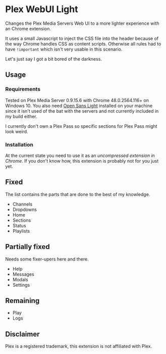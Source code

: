 # Plex WebUI Light

Changes the Plex Media Servers Web UI to a more lighter experience with an Chrome extension.

It uses a small Javascript to inject the CSS file into the header because of the way Chrome handles CSS as content scripts. Otherwise all rules had to have ``!important`` which isn't very usable in this scenario.

Let's just say I got a bit bored of the darkness.

## Usage

### Requirements

Tested on Plex Media Server 0.9.15.6 with Chrome 48.0.2564.116+ on Windows 10.
You also need [Open Sans Light](https://www.google.com/fonts#QuickUsePlace:quickUse) installed on your machine since it isn't used of the bat with the servers and not currently included in my build either.

I currently don't own a Plex Pass so specific sections for Plex Pass might look weird.

### Installation

At the current state you need to use it as an *uncompressed extension in Chrome*. If you don't know how, this extension is probably not for you just yet.

## Fixed

The list contains the parts that are done to the best of my knowledge.

* Channels
* Dropdowns
* Home
* Sections
* Status
* Playlists

## Partially fixed

Needs some fixer-upers here and there.

* Help
* Messages
* Modals
* Settings

## Remaining

* Play
* Logs

## Disclaimer

Plex is a registered trademark, this extension is not affiliated with Plex.
